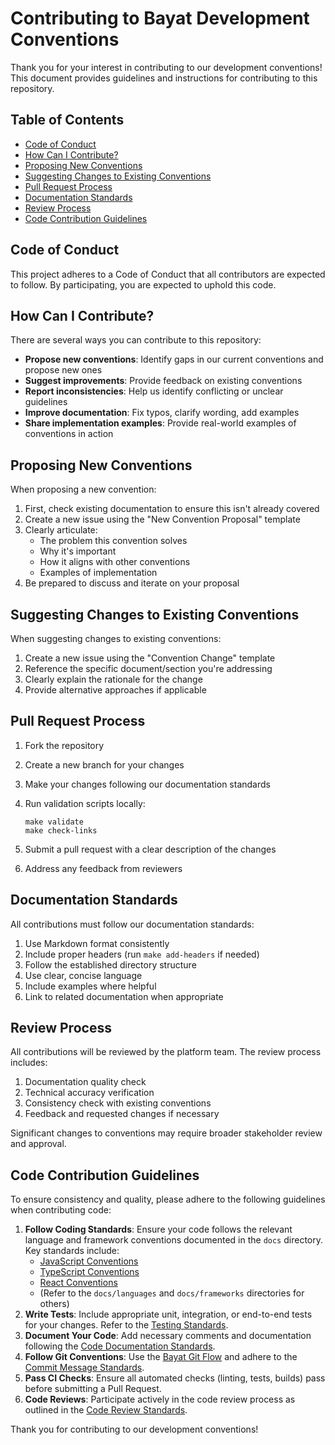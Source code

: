 # Contributing to Bayat Development Conventions

Thank you for your interest in contributing to our development conventions! This document provides guidelines and instructions for contributing to this repository.

## Table of Contents

- [Code of Conduct](#code-of-conduct)
- [How Can I Contribute?](#how-can-i-contribute)
- [Proposing New Conventions](#proposing-new-conventions)
- [Suggesting Changes to Existing Conventions](#suggesting-changes-to-existing-conventions)
- [Pull Request Process](#pull-request-process)
- [Documentation Standards](#documentation-standards)
- [Review Process](#review-process)
- [Code Contribution Guidelines](#code-contribution-guidelines)

## Code of Conduct

This project adheres to a Code of Conduct that all contributors are expected to follow. By participating, you are expected to uphold this code.

## How Can I Contribute?

There are several ways you can contribute to this repository:

- **Propose new conventions**: Identify gaps in our current conventions and propose new ones
- **Suggest improvements**: Provide feedback on existing conventions
- **Report inconsistencies**: Help us identify conflicting or unclear guidelines
- **Improve documentation**: Fix typos, clarify wording, add examples
- **Share implementation examples**: Provide real-world examples of conventions in action

## Proposing New Conventions

When proposing a new convention:

1. First, check existing documentation to ensure this isn't already covered
2. Create a new issue using the "New Convention Proposal" template
3. Clearly articulate:
   - The problem this convention solves
   - Why it's important
   - How it aligns with other conventions
   - Examples of implementation
4. Be prepared to discuss and iterate on your proposal

## Suggesting Changes to Existing Conventions

When suggesting changes to existing conventions:

1. Create a new issue using the "Convention Change" template
2. Reference the specific document/section you're addressing
3. Clearly explain the rationale for the change
4. Provide alternative approaches if applicable

## Pull Request Process

1. Fork the repository
2. Create a new branch for your changes
3. Make your changes following our documentation standards
4. Run validation scripts locally:

   ```plaintext
   make validate
   make check-links
   ```

5. Submit a pull request with a clear description of the changes
6. Address any feedback from reviewers

## Documentation Standards

All contributions must follow our documentation standards:

1. Use Markdown format consistently
2. Include proper headers (run `make add-headers` if needed)
3. Follow the established directory structure
4. Use clear, concise language
5. Include examples where helpful
6. Link to related documentation when appropriate

## Review Process

All contributions will be reviewed by the platform team. The review process includes:

1. Documentation quality check
2. Technical accuracy verification
3. Consistency check with existing conventions
4. Feedback and requested changes if necessary

Significant changes to conventions may require broader stakeholder review and approval.

## Code Contribution Guidelines

To ensure consistency and quality, please adhere to the following guidelines when contributing code:

1. **Follow Coding Standards**: Ensure your code follows the relevant language and framework conventions documented in the `docs` directory. Key standards include:
    - [JavaScript Conventions](docs/languages/javascript.md)
    - [TypeScript Conventions](docs/languages/typescript.md)
    - [React Conventions](docs/frameworks/react.md)
    - (Refer to the `docs/languages` and `docs/frameworks` directories for others)
2. **Write Tests**: Include appropriate unit, integration, or end-to-end tests for your changes. Refer to the [Testing Standards](docs/quality/testing.md).
3. **Document Your Code**: Add necessary comments and documentation following the [Code Documentation Standards](docs/documentation/code.md).
4. **Follow Git Conventions**: Use the [Bayat Git Flow](docs/git/flow.md) and adhere to the [Commit Message Standards](docs/git/commits.md).
5. **Pass CI Checks**: Ensure all automated checks (linting, tests, builds) pass before submitting a Pull Request.
6. **Code Reviews**: Participate actively in the code review process as outlined in the [Code Review Standards](docs/quality/code-reviews.md).

Thank you for contributing to our development conventions!
